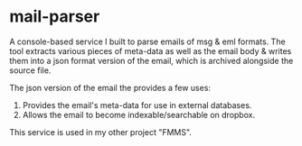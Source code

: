 # mail-parser

A console-based service I built to parse emails of msg & eml formats. The tool extracts various pieces of meta-data as well as the email body & writes them into a json format version of the email, which is archived alongside the source file. 

The json version of the email the provides a few uses:

1. Provides the email's meta-data for use in external databases.
2. Allows the email to become indexable/searchable on dropbox.

This service is used in my other project "FMMS".
